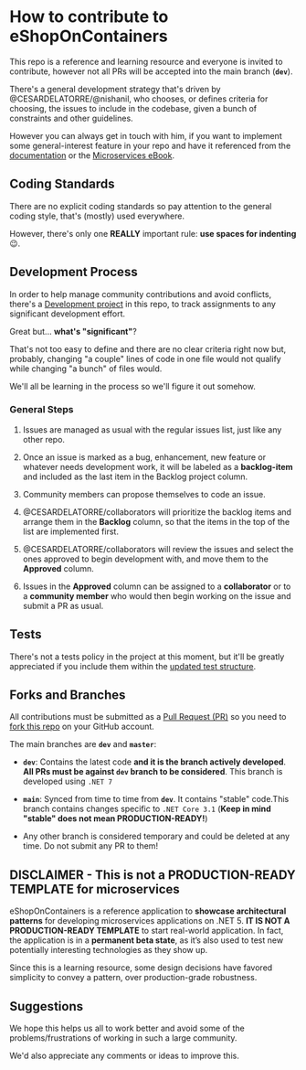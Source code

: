 # How to contribute to eShopOnContainers

This repo is a reference and learning resource and everyone is invited to contribute, however not all PRs will be accepted into the main branch (**`dev`**).

There's a general development strategy that's driven by @CESARDELATORRE/@nishanil, who chooses, or defines criteria for choosing, the issues to include in the codebase, given a bunch of constraints and other guidelines.

However you can always get in touch with him, if you want to implement some general-interest feature in your repo and have it referenced from the [documentation](https://docs.microsoft.com/dotnet/standard/microservices-architecture/) or the [Microservices eBook](https://aka.ms/microservicesebook/).

## Coding Standards

There are no explicit coding standards so pay attention to the general coding style, that's (mostly) used everywhere.

However, there's only one **REALLY** important rule: **use spaces for indenting** 😉.

## Development Process

In order to help manage community contributions and avoid conflicts, there's a [Development project](https://github.com/dotnet-architecture/eShopOnContainers/projects/3) in this repo, to track assignments to any significant development effort.

Great but... **what's "significant"**? 

That's not too easy to define and there are no clear criteria right now but, probably, changing "a couple" lines of code in one file would not qualify while changing "a bunch" of files would.

We'll all be learning in the process so we'll figure it out somehow.

### General Steps

1. Issues are managed as usual with the regular issues list, just like any other repo.

2. Once an issue is marked as a bug, enhancement, new feature or whatever needs development work, it will be labeled as a **backlog-item** and included as the last item in the Backlog project column.

3. Community members can propose themselves to code an issue.

4. @CESARDELATORRE/collaborators will prioritize the backlog items and arrange them in the **Backlog** column, so that the items in the top of the list are implemented first.

5. @CESARDELATORRE/collaborators will review the issues and select the ones approved to begin development with, and move them to the **Approved** column.

6. Issues in the **Approved** column can be assigned to a **collaborator** or to a **community member** who would then begin working on the issue and submit a PR as usual.

## Tests

There's not a tests policy in the project at this moment, but it'll be greatly appreciated if you include them within the [updated test structure](./test/readme.md).

## Forks and Branches

All contributions must be submitted as a [Pull Request (PR)](https://help.github.com/articles/about-pull-requests/) so you need to [fork this repo](https://help.github.com/articles/fork-a-repo/) on your GitHub account.

The main branches are **`dev`** and **`master`**:

- **`dev`**: Contains the latest code **and it is the branch actively developed**.  
**All PRs must be against `dev` branch to be considered**. This branch is developed using `.NET 7`

- **`main`**: Synced from time to time from **`dev`**. It contains "stable" code.This branch contains changes specific to `.NET Core 3.1` (**Keep in mind "stable" does not mean PRODUCTION-READY!**)

- Any other branch is considered temporary and could be deleted at any time. Do not submit any PR to them!

## DISCLAIMER - This is not a PRODUCTION-READY TEMPLATE for microservices
eShopOnContainers is a reference application to **showcase architectural patterns** for developing microservices applications on .NET 5. **IT IS NOT A PRODUCTION-READY TEMPLATE** to start real-world application. In fact, the application is in a **permanent beta state**, as it’s also used to test new potentially interesting technologies as they show up.

Since this is a learning resource, some design decisions have favored simplicity to convey a pattern, over production-grade robustness.

## Suggestions

We hope this helps us all to work better and avoid some of the problems/frustrations of working in such a large community.

We'd also appreciate any comments or ideas to improve this.

